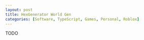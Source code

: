 ```yaml
---
layout: post
title: HexGenerator World Gen
categories: [Software, TypeScript, Games, Personal, Roblox]
---
```


TODO